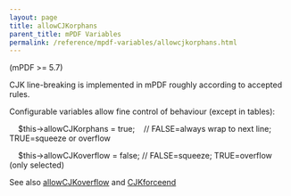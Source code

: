 ```yaml
---
layout: page
title: allowCJKorphans
parent_title: mPDF Variables
permalink: /reference/mpdf-variables/allowcjkorphans.html
---
```


<div id="bpmbook" class="bpmbook" style="direction:ltr;">
<div class="topic_user_field">
<div id="U0">
<p>(mPDF &gt;= 5.7)</p>
<p>CJK line-breaking is implemented in mPDF roughly according to accepted rules.</p>
<p>Configurable variables allow fine control of behaviour (except in tables):</p>
<p>&nbsp;&nbsp;&nbsp; $this-&gt;allowCJKorphans = true;&nbsp;&nbsp;&nbsp; // FALSE=always wrap to next line; TRUE=squeeze or overflow

&nbsp;&nbsp;&nbsp; $this-&gt;allowCJKoverflow = false; // FALSE=squeeze; TRUE=overflow (only selected)</p>
<p>See also <a href="/reference/mpdf-variables/allowcjkoverflow.html">allowCJKoverflow</a> and <a href="/reference/mpdf-variables/cjkforceend.html">CJKforceend </a></p>
</div>
</div>

